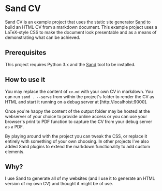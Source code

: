 # Sand CV 

Sand CV is an example project that uses the static site generator [Sand](https://github.com/FatConan/sand) to build an 
HTML CV from a markdown document. This example project uses a LaTeX-style CSS to make the document look 
presentable and as a means of demonstrating what can be achieved.

## Prerequisites

This project requires Python 3.x and the [Sand](https://github.com/FatConan/sand) tool to be installed.

## How to use it

You may replace the content of `cv.md` with your own CV in markdown. You can run `sand . --serve` from within the
project's folder to render the CV as HTML and start it running on a debug server at [http://localhoist:9000].

Once you're happy the content of the output folder may be hosted at the webserver of your choice to provide online access
or you can use your browser's print to PDF function to capture the CV from your debug server as a PDF.

By playing around with the project you can tweak the CSS, or replace it entirely with something of your own choosing. 
In other projects I've also added Sand plugins to extend the markdown functionality to add custom elements. 

## Why?

I use Sand to generate all of my websites (and I use it to generate an HTML version of my own CV) and thought it might 
be of use.